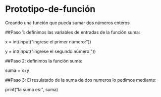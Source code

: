 # Prototipo-de-función
Creando una función que pueda sumar dos números enteros

##Paso 1: 
definimos las variables de entradas de la función suma:

x = int(input("ingrese el primer número:"))

y = int(input("ingrese el segundo número:"))

##Paso 2:
definimos la función suma:

suma = x+y

##Paso 3:
El resulatado de la suma de dos numeros lo pedimos mediante:

print("la suma es:", suma)
